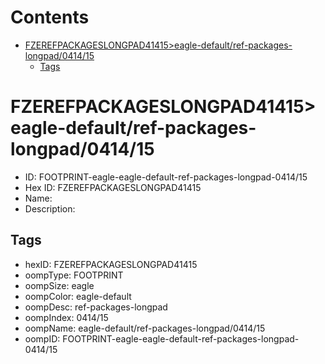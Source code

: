 



Contents
========

* [FZEREFPACKAGESLONGPAD41415>eagle-default/ref-packages-longpad/0414/15](#fzerefpackageslongpad41415eagle-defaultref-packages-longpad041415)
	* [Tags](#tags)

# FZEREFPACKAGESLONGPAD41415>eagle-default/ref-packages-longpad/0414/15

- ID: FOOTPRINT-eagle-eagle-default-ref-packages-longpad-0414/15
- Hex ID: FZEREFPACKAGESLONGPAD41415
- Name: 
- Description: 

## Tags

- hexID: FZEREFPACKAGESLONGPAD41415
- oompType: FOOTPRINT
- oompSize: eagle
- oompColor: eagle-default
- oompDesc: ref-packages-longpad
- oompIndex: 0414/15
- oompName: eagle-default/ref-packages-longpad/0414/15
- oompID: FOOTPRINT-eagle-eagle-default-ref-packages-longpad-0414/15

